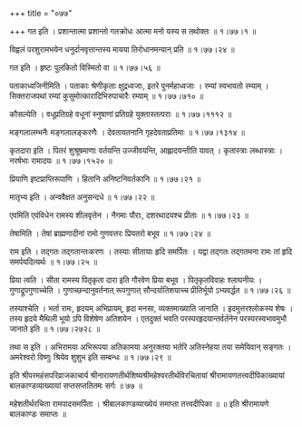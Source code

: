 +++
title = "०७७"

+++
गत इति । प्रशान्तात्मा प्रशान्तो गतक्रोधः आत्मा मनो यस्य स तथोक्तः  ॥  १।७७।१ ॥   

  

विह्वलं परशुरामभयेन धनुर्दानवृत्तान्तस्य मायया तिरोधानमन्यान् प्रति  ॥  १।७७।२४ ॥   

  

गत इति । हृष्टः पुलकितो विस्मितो वा  ॥  १।७७।५६ ॥   

  

पताकाध्वजिनीमिति । पताकाः श्रेणीकृताः क्षुद्रध्वजाः, इतरे पुनर्महाध्वजाः । रम्यां स्वभावतो रम्याम् । सिक्तराजपथां रम्यां कुसुमोत्कारादिभिरुपाचारैः रम्याम्  ॥  १।७७।७१० ॥   

  

कौसल्येति । वधूप्रतिग्रहे वधूनां स्नुषाणां प्रतिग्रहे युक्तास्तत्पराः  ॥  १।७७।१११२ ॥   

  

मङ्गलालम्भनैः मङ्गलालङ्करणैः । देवतायतनानि गृहदेवताप्रतिमाः  ॥  १।७७।१३१४ ॥   

  

कृतदारा इति । पितरं शुश्रूषमाणाः वर्तयन्ति उज्जीवयन्ति, आह्लादयन्तीति यावत् । कृतास्त्राः लब्धास्त्राः । नरर्षभाः रामादयः  ॥  १।७७।१५२० ॥   

  

प्रियाणि इष्टप्राप्तिरूपाणि । हितानि अनिष्टनिवर्तकानि  ॥  १।७७।२१ ॥   

  

मातृभ्य इति । अन्ववैक्षत अनुसन्दधे  ॥  १।७७।२२ ॥   

  

एवमिति एवंविधेन रामस्य शीलवृत्तेन । नैगमाः पौराः, दशरथादयश्च प्रीताः  ॥  १।७७।२३ ॥   

  

तेषामिति । तेषां ब्राह्मणादीनां रामो गुणवत्तरः प्रियतरो बभूव  ॥  १।७७।२४ ॥   

  

राम इति । तद्गतः तद्गतान्तःकरणः । तस्याः सीतायाः हृदि समर्पितः । यद्वा तद्गतः तद्गतमना रामः तां हृदि समर्पयदित्यर्थः  ॥  १।७७।२५ ॥   

  

प्रिया त्वति । सीता रामस्य पितृकृता दारा इति गौरवेण प्रिया बभूव । पितृकृतविवाहः श्लाघनीयः । गुणाद्रूपगुणाच्चेति । गुणाच्छन्दानुवर्तनात् रूपगुणात् सौन्दर्यातिशयाच्च प्रीतिर्भूयो ऽभ्यवर्द्धत  ॥  १।७७।२६ ॥   

  

तस्याश्चेति । भर्ता रामः, हृदयम् अभिप्रायम्, हृदा मनसा, व्यक्तमाख्याति जानाति । इदमुत्तरश्लोकस्य शेषः । तस्य हृदये मैथिली भूयो ऽपि विशेषेण अतिशयेन । एतदुक्तं भवति परस्परहृदयान्तर्वर्तनेन परस्परस्वभावमुभौ जानाते इति  ॥  १।७७।२७२८ ॥   

  

तथा स इति । अभिरामया अभिरूपया अतिकामया अनुरक्तया भर्तरि अतिस्नेहया तया समेयिवान् सङ्गतः । अमरेश्वरो विष्णुः श्रियेव शुशुभ इति सम्बन्धः  ॥  १।७७।२९ ॥   

  

इति श्रीपरमहंसपरिव्राजकाचार्य श्रीनारायणतीर्थशिष्यश्रीमहेश्वरतीर्थविरचितायां श्रीरामायणतत्त्वदीपिकाख्यायां बालकाण्डव्याख्यायां सप्तसप्ततितमः सर्गः  ॥  ७७  ॥   

  

महेशतीर्थरचिता रामपादसमर्पिता । श्रीबालकाण्डव्याख्येयं समाप्ता तत्त्वदीपिका  ॥  ॥  इति श्रीरामायणे बालकाण्डः समाप्तः  ॥   

  


